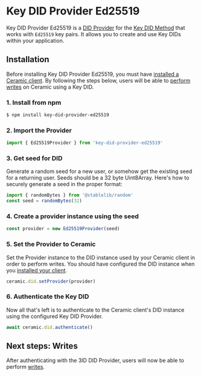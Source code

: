 # Key DID Provider Ed25519

Key DID Provider Ed25519 is a [DID Provider](../../learn/glossary.md#did-provider) for the [Key DID Method](./method.md) that works with `Ed25519` key pairs. It allows you to create and use Key DIDs within your application.

## **Installation**

Before installing Key DID Provider Ed25519, you must have [installed a Ceramic client](../../build/javascript/installation.md). By following the steps below, users will be able to [perform writes](../../build/javascript/writes.md) on Ceramic using a Key DID.

### 1. Install from npm

```sh
$ npm install key-did-provider-ed25519
```

### 2. Import the Provider

```javascript
import { Ed25519Provider } from 'key-did-provider-ed25519'
```

### 3. Get seed for DID

Generate a random seed for a new user, or somehow get the existing seed for a returning user. Seeds should be a 32 byte Uint8Array. Here's how to securely generate a seed in the proper format:

```javascript
import { randomBytes } from '@stablelib/random'
const seed = randomBytes(32)
```

### 4. Create a provider instance using the seed

```js
const provider = new Ed25519Provider(seed)
```

### 5. Set the Provider to Ceramic

Set the Provider instance to the DID instance used by your Ceramic client in order to perform writes. You should have configured the DID instance when you [installed your client](../../build/javascript/installation.md).

```javascript
ceramic.did.setProvider(provider)
```

### 6. Authenticate the Key DID

Now all that's left is to authenticate to the Ceramic client's DID instance using the configured Key DID Provider.

```js
await ceramic.did.authenticate()
```

## **Next steps: Writes**

After authenticating with the 3ID DID Provider, users will now be able to perform [writes](../../build/javascript/writes.md).
